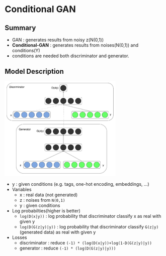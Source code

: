 # Conditional GAN

## Summary

- GAN : generates results from noisy z(N(0,1))
- **Conditional-GAN** : generates results from noises(N(0,1)) and conditions(Y)
- conditions are needed both discriminator and generator.

## Model Description

<img src="./Resources/ConditionalGAN_model.PNG" width="70%">

- y : given conditions (e.g. tags, one-hot encoding, embeddings, ...)
- Variables
  - x : real data (not generated)
  - z : noises from `N(0,1)`
  - y : given conditions
- Log probabilties(higher is better)
  - `log(D(x|y))` : log probability that discriminator classify x as real with given y
  - `log(D(G(z|y)|y))` : log probability that discriminator classify `G(z|y)`(generated data) as real with given y
- Losses
  - discriminator : reduce `(-1) * (log(D(x|y))+log(1-D(G(z|y)|y))`
  - generator : reduce `(-1) * (log(D(G(z|y)|y)))`